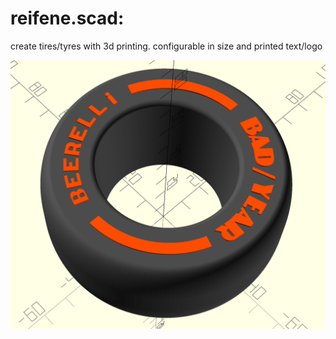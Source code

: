 reifene.scad:
=============

create tires/tyres with 3d printing. configurable in size and printed text/logo

![F1 Tyre Preview](screenshot_reifene.png)
